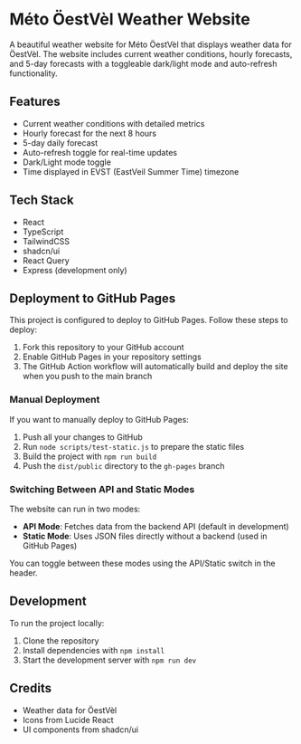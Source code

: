 # Méto ÖestVèl Weather Website

A beautiful weather website for Méto ÖestVèl that displays weather data for ÖestVèl. The website includes current weather conditions, hourly forecasts, and 5-day forecasts with a toggleable dark/light mode and auto-refresh functionality.

## Features

- Current weather conditions with detailed metrics
- Hourly forecast for the next 8 hours
- 5-day daily forecast
- Auto-refresh toggle for real-time updates
- Dark/Light mode toggle
- Time displayed in EVST (EastVeil Summer Time) timezone

## Tech Stack

- React
- TypeScript
- TailwindCSS
- shadcn/ui
- React Query
- Express (development only)

## Deployment to GitHub Pages

This project is configured to deploy to GitHub Pages. Follow these steps to deploy:

1. Fork this repository to your GitHub account
2. Enable GitHub Pages in your repository settings
3. The GitHub Action workflow will automatically build and deploy the site when you push to the main branch

### Manual Deployment

If you want to manually deploy to GitHub Pages:

1. Push all your changes to GitHub
2. Run `node scripts/test-static.js` to prepare the static files
3. Build the project with `npm run build`
4. Push the `dist/public` directory to the `gh-pages` branch

### Switching Between API and Static Modes

The website can run in two modes:

- **API Mode**: Fetches data from the backend API (default in development)
- **Static Mode**: Uses JSON files directly without a backend (used in GitHub Pages)

You can toggle between these modes using the API/Static switch in the header.

## Development

To run the project locally:

1. Clone the repository
2. Install dependencies with `npm install`
3. Start the development server with `npm run dev`

## Credits

- Weather data for ÖestVèl
- Icons from Lucide React
- UI components from shadcn/ui